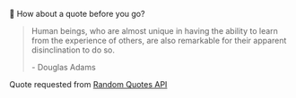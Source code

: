 📣 How about a quote before you go?

> Human beings, who are almost unique in having the ability to learn from the experience of others, are also remarkable for their apparent disinclination to do so.
>
> <p>- Douglas Adams</p>

Quote requested from [Random Quotes API](https://github.com/lukePeavey/quotable)
